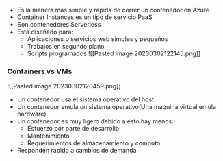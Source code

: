 - Es la manera mas simple y rapida de correr un contenedor en Azure
- Container Instances es un tipo de servicio PaaS
- Son contenedores Serverless
- Esta diseñado para:
	- Aplicaciones o servicios web simples y pequeños
	- Trabajos en segundo plano
	- Scripts programados
![[Pasted image 20230302122145.png]]
### Containers vs VMs
![[Pasted image 20230302120459.png]]
- Un contenedor usa el sistema operativo del host
- Un contenedor emula un sistema operativo(Una maquina virtual emula hardware)
- Un contenedor es muy ligero debido a esto hay menos:
	- Esfuerzo por parte de desarrollo
	- Mantenimiento
	- Requerimientos de almacenamiento y computo
- Responden rapido a cambios de demanda

